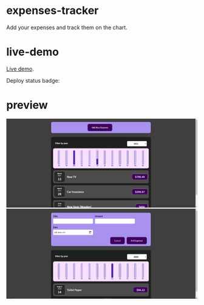 # expenses-tracker

Add your expenses and track them on the chart.

# live-demo

[Live demo]().

Deploy status badge:

# preview

![](preview_1.png)
![](preview_2.png)
